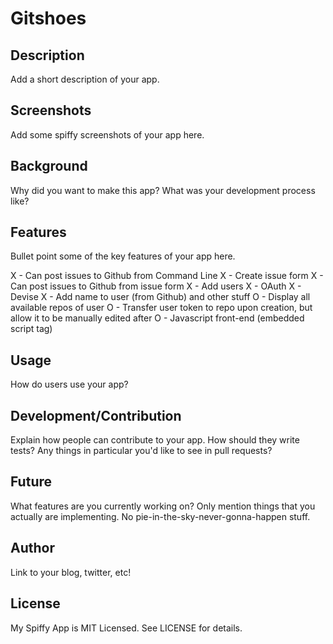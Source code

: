 # Gitshoes

## Description

Add a short description of your app.

## Screenshots

Add some spiffy screenshots of your app here.

## Background

Why did you want to make this app? What was your development process
like?

## Features

Bullet point some of the key features of your app here.

X - Can post issues to Github from Command Line
X - Create issue form
X - Can post issues to Github from issue form
X - Add users
X - OAuth
X - Devise
X - Add name to user (from Github) and other stuff
O - Display all available repos of user
O - Transfer user token to repo upon creation, but allow it to be manually edited after
O - Javascript front-end (embedded script tag)

## Usage

How do users use your app?

## Development/Contribution

Explain how people can contribute to your app. How should they write tests?
Any things in particular you'd like to see in pull requests?

## Future

What features are you currently working on? Only mention things that you
actually are implementing. No pie-in-the-sky-never-gonna-happen stuff.

## Author

Link to your blog, twitter, etc!

## License

My Spiffy App is MIT Licensed. See LICENSE for details.